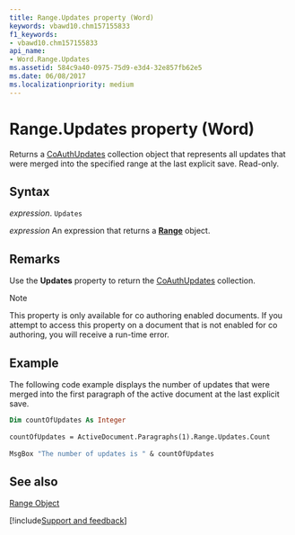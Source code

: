 ```yaml
---
title: Range.Updates property (Word)
keywords: vbawd10.chm157155833
f1_keywords:
- vbawd10.chm157155833
api_name:
- Word.Range.Updates
ms.assetid: 584c9a40-0975-75d9-e3d4-32e857fb62e5
ms.date: 06/08/2017
ms.localizationpriority: medium
---
```



# Range.Updates property (Word)

Returns a [CoAuthUpdates](overview/Word.md) collection object that represents all updates that were merged into the specified range at the last explicit save. Read-only.


## Syntax

_expression_. `Updates`

 _expression_ An expression that returns a **[Range](Word.Range.md)** object.


## Remarks

Use the **Updates** property to return the [CoAuthUpdates](overview/Word.md) collection.


> [!NOTE] 
> This property is only available for co authoring enabled documents. If you attempt to access this property on a document that is not enabled for co authoring, you will receive a run-time error.


## Example

The following code example displays the number of updates that were merged into the first paragraph of the active document at the last explicit save.


```vb
Dim countOfUpdates As Integer 
 
countOfUpdates = ActiveDocument.Paragraphs(1).Range.Updates.Count 
 
MsgBox "The number of updates is " & countOfUpdates
```


## See also


[Range Object](Word.Range.md)

[!include[Support and feedback](~/includes/feedback-boilerplate.md)]
